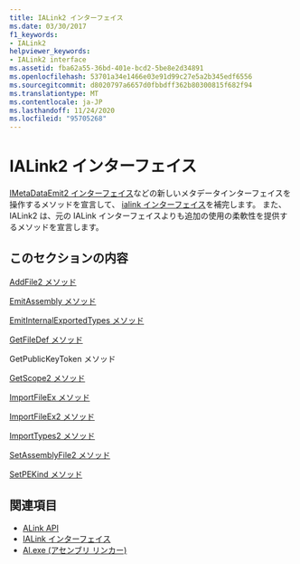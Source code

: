 ```yaml
---
title: IALink2 インターフェイス
ms.date: 03/30/2017
f1_keywords:
- IALink2
helpviewer_keywords:
- IALink2 interface
ms.assetid: fba62a55-36bd-401e-bcd2-5be8e2d34891
ms.openlocfilehash: 53701a34e1466e03e91d99c27e5a2b345edf6556
ms.sourcegitcommit: d8020797a6657d0fbbdff362b80300815f682f94
ms.translationtype: MT
ms.contentlocale: ja-JP
ms.lasthandoff: 11/24/2020
ms.locfileid: "95705268"
---
```

# <a name="ialink2-interface"></a>IALink2 インターフェイス

[IMetaDataEmit2 インターフェイス](../metadata/imetadataemit2-interface.md)などの新しいメタデータインターフェイスを操作するメソッドを宣言して、 [ialink インターフェイス](ialink-interface.md)を補完します。 また、IALink2 は、元の IALink インターフェイスよりも追加の使用の柔軟性を提供するメソッドを宣言します。  
  
## <a name="in-this-section"></a>このセクションの内容  

 [AddFile2 メソッド](addfile2-method.md)  
  
 [EmitAssembly メソッド](emitassembly-method.md)  
  
 [EmitInternalExportedTypes メソッド](emitinternalexportedtypes-method.md)  
  
 [GetFileDef メソッド](getfiledef-method.md)  
  
 GetPublicKeyToken メソッド  
  
 [GetScope2 メソッド](getscope2-method.md)  
  
 [ImportFileEx メソッド](importfileex-method.md)  
  
 [ImportFileEx2 メソッド](importfileex2-method.md)  
  
 [ImportTypes2 メソッド](importtypes2-method.md)  
  
 [SetAssemblyFile2 メソッド](setassemblyfile2-method.md)  
  
 [SetPEKind メソッド](setpekind-method.md)  
  
## <a name="see-also"></a>関連項目

- [ALink API](index.md)
- [IALink インターフェイス](ialink-interface.md)
- [Al.exe (アセンブリ リンカー)](../../tools/al-exe-assembly-linker.md)
